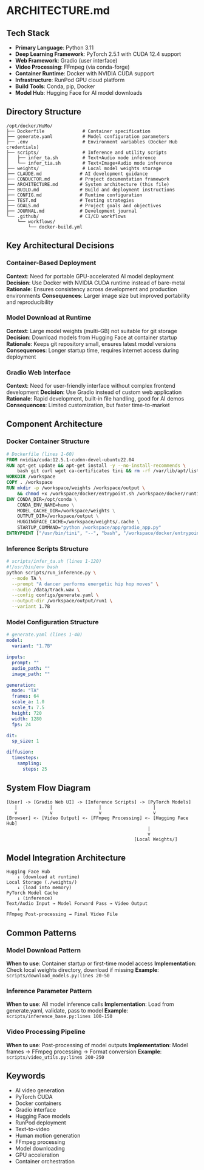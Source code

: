 # ARCHITECTURE.md

## Tech Stack
- **Primary Language**: Python 3.11
- **Deep Learning Framework**: PyTorch 2.5.1 with CUDA 12.4 support
- **Web Framework**: Gradio (user interface)
- **Video Processing**: FFmpeg (via conda-forge)
- **Container Runtime**: Docker with NVIDIA CUDA support
- **Infrastructure**: RunPod GPU cloud platform
- **Build Tools**: Conda, pip, Docker
- **Model Hub**: Hugging Face for AI model downloads

## Directory Structure
```
/opt/docker/HuMo/
├── Dockerfile              # Container specification
├── generate.yaml           # Model configuration parameters
├── .env                    # Environment variables (Docker Hub credentials)
├── scripts/                # Inference and utility scripts
│   ├── infer_ta.sh         # Text+Audio mode inference
│   └── infer_tia.sh        # Text+Image+Audio mode inference
├── weights/                # Local model weights storage
├── CLAUDE.md              # AI development guidance
├── CONDUCTOR.md           # Project documentation framework
├── ARCHITECTURE.md        # System architecture (this file)
├── BUILD.md               # Build and deployment instructions
├── CONFIG.md              # Runtime configuration
├── TEST.md                # Testing strategies
├── GOALS.md               # Project goals and objectives
├── JOURNAL.md             # Development journal
└── .github/               # CI/CD workflows
    └── workflows/
        └── docker-build.yml
```

## Key Architectural Decisions

### Container-Based Deployment
**Context**: Need for portable GPU-accelerated AI model deployment
**Decision**: Use Docker with NVIDIA CUDA runtime instead of bare-metal
**Rationale**: Ensures consistency across development and production environments
**Consequences**: Larger image size but improved portability and reproducibility

### Model Download at Runtime
**Context**: Large model weights (multi-GB) not suitable for git storage
**Decision**: Download models from Hugging Face at container startup
**Rationale**: Keeps git repository small, ensures latest model versions
**Consequences**: Longer startup time, requires internet access during deployment

### Gradio Web Interface
**Context**: Need for user-friendly interface without complex frontend development
**Decision**: Use Gradio instead of custom web application
**Rationale**: Rapid development, built-in file handling, good for AI demos
**Consequences**: Limited customization, but faster time-to-market

## Component Architecture

### Docker Container Structure <!-- #docker-structure -->
```dockerfile
# Dockerfile (lines 1-60)
FROM nvidia/cuda:12.5.1-cudnn-devel-ubuntu22.04
RUN apt-get update && apt-get install -y --no-install-recommends \
    bash git curl wget ca-certificates tini && rm -rf /var/lib/apt/lists/*
WORKDIR /workspace
COPY . /workspace
RUN mkdir -p /workspace/weights /workspace/output \
    && chmod +x /workspace/docker/entrypoint.sh /workspace/docker/runtime_setup.sh
ENV CONDA_DIR=/opt/conda \
    CONDA_ENV_NAME=humo \
    MODEL_CACHE_DIR=/workspace/weights \
    OUTPUT_DIR=/workspace/output \
    HUGGINGFACE_CACHE=/workspace/weights/.cache \
    STARTUP_COMMAND="python /workspace/app/gradio_app.py"
ENTRYPOINT ["/usr/bin/tini", "--", "bash", "/workspace/docker/entrypoint.sh"]
```

### Inference Scripts Structure <!-- #inference-scripts -->
```bash
# scripts/infer_ta.sh (lines 1-120)
#!/usr/bin/env bash
python scripts/run_inference.py \
  --mode TA \
  --prompt "A dancer performs energetic hip hop moves" \
  --audio /data/track.wav \
  --config configs/generate.yaml \
  --output-dir /workspace/output/run1 \
  --variant 1.7B
```

### Model Configuration Structure <!-- #model-config -->
```yaml
# generate.yaml (lines 1-40)
model:
  variant: "1.7B"

inputs:
  prompt: ""
  audio_path: ""
  image_path: ""

generation:
  mode: "TA"
  frames: 64
  scale_a: 1.0
  scale_t: 7.5
  height: 720
  width: 1280
  fps: 24

dit:
  sp_size: 1

diffusion:
  timesteps:
    sampling:
      steps: 25
```

## System Flow Diagram
```
[User] -> [Gradio Web UI] -> [Inference Scripts] -> [PyTorch Models]
   |            |                 |                   |
   v            v                 v                   v
[Browser] <- [Video Output] <- [FFmpeg Processing] <- [Hugging Face Hub]
                                                    |
                                                    v
                                               [Local Weights/]
```

## Model Integration Architecture
```
Hugging Face Hub
    ↓ (download at runtime)
Local Storage (./weights/)
    ↓ (load into memory)
PyTorch Model Cache
    ↓ (inference)
Text/Audio Input → Model Forward Pass → Video Output
    ↓
FFmpeg Post-processing → Final Video File
```

## Common Patterns

### Model Download Pattern
**When to use**: Container startup or first-time model access
**Implementation**: Check local weights directory, download if missing
**Example**: `scripts/download_models.py:lines 20-50`

### Inference Parameter Pattern
**When to use**: All model inference calls
**Implementation**: Load from generate.yaml, validate, pass to model
**Example**: `scripts/inference_base.py:lines 100-150`

### Video Processing Pipeline
**When to use**: Post-processing of model outputs
**Implementation**: Model frames → FFmpeg processing → Format conversion
**Example**: `scripts/video_utils.py:lines 200-250`

## Keywords <!-- #keywords -->
- AI video generation
- PyTorch CUDA
- Docker containers
- Gradio interface
- Hugging Face models
- RunPod deployment
- Text-to-video
- Human motion generation
- FFmpeg processing
- Model downloading
- GPU acceleration
- Container orchestration
